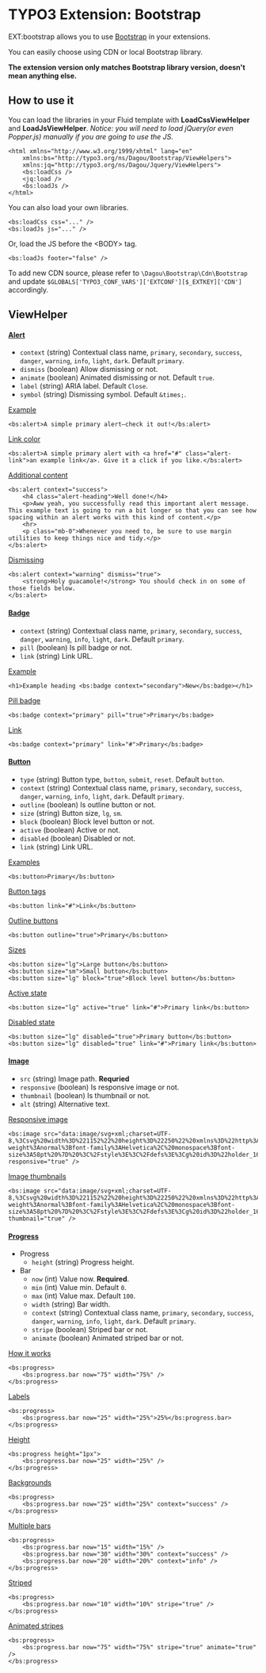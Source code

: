 # TYPO3 Extension: Bootstrap
EXT:bootstrap allows you to use [Bootstrap](http://getbootstrap.com/) in your extensions.

You can easily choose using CDN or local Bootstrap library.

**The extension version only matches Bootstrap library version, doesn't mean anything else.**

## How to use it
You can load the libraries in your Fluid template with **LoadCssViewHelper** and **LoadJsViewHelper**.
*Notice: you will need to load jQuery(or even Popper.js) manually if you are going to use the JS.*

	<html xmlns="http://www.w3.org/1999/xhtml" lang="en"
		xmlns:bs="http://typo3.org/ns/Dagou/Bootstrap/ViewHelpers">
		xmlns:jq="http://typo3.org/ns/Dagou/Jquery/ViewHelpers">
		<bs:loadCss />
		<jq:load />
		<bs:loadJs />
	</html>

You can also load your own libraries.

    <bs:loadCss css="..." />
    <bs:loadJs js="..." />
    
Or, load the JS before the &lt;BODY&gt; tag.

    <bs:loadJs footer="false" />
    
To add new CDN source, please refer to `\Dagou\Bootstrap\Cdn\Bootstrap` and update `$GLOBALS['TYPO3_CONF_VARS']['EXTCONF'][$_EXTKEY]['CDN']` accordingly.  

## ViewHelper

#### [Alert](http://getbootstrap.com/docs/4.1/components/alerts/)

- `context` (string) Contextual class name, `primary`, `secondary`, `success`, `danger`, `warning`, `info`, `light`, `dark`. Default `primary`.
- `dismiss` (boolean) Allow dismissing or not.
- `animate` (boolean) Animated dismissing or not. Default `true`.
- `label` (string) ARIA label. Default `Close`.
- `symbol` (string) Dismissing symbol. Default `&times;`.

[Example](http://getbootstrap.com/docs/4.1/components/alerts/#examples)

	<bs:alert>A simple primary alert—check it out!</bs:alert>

[Link color](http://getbootstrap.com/docs/4.1/components/alerts/#link-color)

	<bs:alert>A simple primary alert with <a href="#" class="alert-link">an example link</a>. Give it a click if you like.</bs:alert>

[Additional content](http://getbootstrap.com/docs/4.1/components/alerts/#additional-content)

	<bs:alert context="success">
	    <h4 class="alert-heading">Well done!</h4>
	    <p>Aww yeah, you successfully read this important alert message. This example text is going to run a bit longer so that you can see how spacing within an alert works with this kind of content.</p>
	    <hr>
	    <p class="mb-0">Whenever you need to, be sure to use margin utilities to keep things nice and tidy.</p>
    </bs:alert>

[Dismissing](http://getbootstrap.com/docs/4.1/components/alerts/#dismissing)

    <bs:alert context="warning" dismiss="true">
        <strong>Holy guacamole!</strong> You should check in on some of those fields below.
    </bs:alert>

#### [Badge](http://getbootstrap.com/docs/4.1/components/badge/)

- `context` (string) Contextual class name, `primary`, `secondary`, `success`, `danger`, `warning`, `info`, `light`, `dark`. Default `primary`.
- `pill` (boolean) Is pill badge or not.
- `link` (string) Link URL.

[Example](http://getbootstrap.com/docs/4.1/components/badge/#example)

    <h1>Example heading <bs:badge context="secondary">New</bs:badge></h1>
    
[Pill badge](http://getbootstrap.com/docs/4.1/components/badge/#pill-badges)

    <bs:badge context="primary" pill="true">Primary</bs:badge>
    
[Link](http://getbootstrap.com/docs/4.1/components/badge/#links)

    <bs:badge context="primary" link="#">Primary</bs:badge>

#### [Button](http://getbootstrap.com/docs/4.1/components/buttons/)

- `type` (string) Button type, `button`, `submit`, `reset`. Default `button`.
- `context` (string) Contextual class name, `primary`, `secondary`, `success`, `danger`, `warning`, `info`, `light`, `dark`. Default `primary`.
- `outline` (boolean) Is outline button or not.
- `size` (string) Button size, `lg`, `sm`.
- `block` (boolean) Block level button or not.
- `active` (boolean) Active or not.
- `disabled` (boolean) Disabled or not.
- `link` (string) Link URL.

[Examples](http://getbootstrap.com/docs/4.1/components/buttons/#examples)

    <bs:button>Primary</bs:button>

[Button tags](http://getbootstrap.com/docs/4.1/components/buttons/#button-tags)

    <bs:button link="#">Link</bs:button>

[Outline buttons](http://getbootstrap.com/docs/4.1/components/buttons/#outline-buttons)

    <bs:button outline="true">Primary</bs:button>

[Sizes](http://getbootstrap.com/docs/4.1/components/buttons/#sizes)

    <bs:button size="lg">Large button</bs:button>
    <bs:button size="sm">Small button</bs:button>
    <bs:button size="lg" block="true">Block level button</bs:button>

[Active state](http://getbootstrap.com/docs/4.1/components/buttons/#active-state)

    <bs:button size="lg" active="true" link="#">Primary link</bs:button>

[Disabled state](http://getbootstrap.com/docs/4.1/components/buttons/#disabled-state)

    <bs:button size="lg" disabled="true">Primary button</bs:button>
    <bs:button size="lg" disabled="true" link="#">Primary link</bs:button>

#### [Image](http://getbootstrap.com/docs/4.1/content/images/)

- `src` (string) Image path. **Requried**
- `responsive` (boolean) Is responsive image or not.
- `thumbnail` (boolean) Is thumbnail or not.
- `alt` (string) Alternative text.

[Responsive image](http://getbootstrap.com/docs/4.1/content/images/#responsive-images)

    <bs:image src="data:image/svg+xml;charset=UTF-8,%3Csvg%20width%3D%221152%22%20height%3D%22250%22%20xmlns%3D%22http%3A%2F%2Fwww.w3.org%2F2000%2Fsvg%22%20viewBox%3D%220%200%201152%20250%22%20preserveAspectRatio%3D%22none%22%3E%3Cdefs%3E%3Cstyle%20type%3D%22text%2Fcss%22%3E%23holder_16317183f9c%20text%20%7B%20fill%3Argba(255%2C255%2C255%2C.75)%3Bfont-weight%3Anormal%3Bfont-family%3AHelvetica%2C%20monospace%3Bfont-size%3A58pt%20%7D%20%3C%2Fstyle%3E%3C%2Fdefs%3E%3Cg%20id%3D%22holder_16317183f9c%22%3E%3Crect%20width%3D%221152%22%20height%3D%22250%22%20fill%3D%22%23777%22%3E%3C%2Frect%3E%3Cg%3E%3Ctext%20x%3D%22408.98333740234375%22%20y%3D%22151.4%22%3E1152x250%3C%2Ftext%3E%3C%2Fg%3E%3C%2Fg%3E%3C%2Fsvg%3E" responsive="true" />

[Image thumbnails](http://getbootstrap.com/docs/4.1/content/images/#image-thumbnails)

    <bs:image src="data:image/svg+xml;charset=UTF-8,%3Csvg%20width%3D%221152%22%20height%3D%22250%22%20xmlns%3D%22http%3A%2F%2Fwww.w3.org%2F2000%2Fsvg%22%20viewBox%3D%220%200%201152%20250%22%20preserveAspectRatio%3D%22none%22%3E%3Cdefs%3E%3Cstyle%20type%3D%22text%2Fcss%22%3E%23holder_16317183f9c%20text%20%7B%20fill%3Argba(255%2C255%2C255%2C.75)%3Bfont-weight%3Anormal%3Bfont-family%3AHelvetica%2C%20monospace%3Bfont-size%3A58pt%20%7D%20%3C%2Fstyle%3E%3C%2Fdefs%3E%3Cg%20id%3D%22holder_16317183f9c%22%3E%3Crect%20width%3D%221152%22%20height%3D%22250%22%20fill%3D%22%23777%22%3E%3C%2Frect%3E%3Cg%3E%3Ctext%20x%3D%22408.98333740234375%22%20y%3D%22151.4%22%3E1152x250%3C%2Ftext%3E%3C%2Fg%3E%3C%2Fg%3E%3C%2Fsvg%3E" thumbnail="true" />

#### [Progress](http://getbootstrap.com/docs/4.1/components/progress/)

- Progress
    - `height` (string) Progress height.
- Bar
    - `now` (int) Value now. **Required**.
    - `min` (int) Value min. Default `0`.
    - `max` (int) Value max. Default `100`.
    - `width` (string) Bar width.
    - `context` (string) Contextual class name, `primary`, `secondary`, `success`, `danger`, `warning`, `info`, `light`, `dark`. Default `primary`.
    - `stripe` (boolean) Striped bar or not.
    - `animate` (boolean) Animated striped bar or not.

[How it works](http://getbootstrap.com/docs/4.1/components/progress/#how-it-works)

    <bs:progress>
        <bs:progress.bar now="75" width="75%" />
    </bs:progress>

[Labels](http://getbootstrap.com/docs/4.1/components/progress/#labels)

    <bs:progress>
        <bs:progress.bar now="25" width="25%">25%</bs:progress.bar>
    </bs:progress>

[Height](http://getbootstrap.com/docs/4.1/components/progress/#height)

    <bs:progress height="1px">
        <bs:progress.bar now="25" width="25%" />
    </bs:progress>

[Backgrounds](http://getbootstrap.com/docs/4.1/components/progress/#backgrounds)

    <bs:progress>
        <bs:progress.bar now="25" width="25%" context="success" />
    </bs:progress>

[Multiple bars](http://getbootstrap.com/docs/4.1/components/progress/#multiple-bars)

    <bs:progress>
        <bs:progress.bar now="15" width="15%" />
        <bs:progress.bar now="30" width="30%" context="success" />
        <bs:progress.bar now="20" width="20%" context="info" />
    </bs:progress>

[Striped](http://getbootstrap.com/docs/4.1/components/progress/#striped)

    <bs:progress>
        <bs:progress.bar now="10" width="10%" stripe="true" />
    </bs:progress>

[Animated stripes](http://getbootstrap.com/docs/4.1/components/progress/#animated-stripes)

    <bs:progress>
        <bs:progress.bar now="75" width="75%" stripe="true" animate="true" />
    </bs:progress>